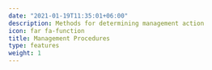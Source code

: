 ```yaml
---
date: "2021-01-19T11:35:01+06:00"
description: Methods for determining management action
icon: far fa-function
title: Management Procedures
type: features
weight: 1
---
```

